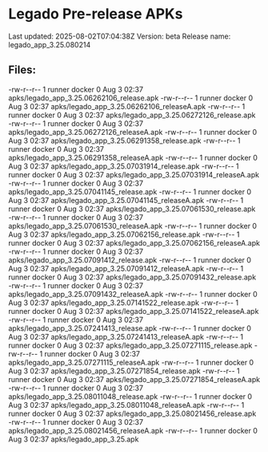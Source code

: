 # Legado Pre-release APKs
Last updated: 2025-08-02T07:04:38Z
Version: beta
Release name: legado_app_3.25.080214
## Files:
-rw-r--r-- 1 runner docker 0 Aug  3 02:37 apks/legado_app_3.25.06262106_release.apk
-rw-r--r-- 1 runner docker 0 Aug  3 02:37 apks/legado_app_3.25.06262106_releaseA.apk
-rw-r--r-- 1 runner docker 0 Aug  3 02:37 apks/legado_app_3.25.06272126_release.apk
-rw-r--r-- 1 runner docker 0 Aug  3 02:37 apks/legado_app_3.25.06272126_releaseA.apk
-rw-r--r-- 1 runner docker 0 Aug  3 02:37 apks/legado_app_3.25.06291358_release.apk
-rw-r--r-- 1 runner docker 0 Aug  3 02:37 apks/legado_app_3.25.06291358_releaseA.apk
-rw-r--r-- 1 runner docker 0 Aug  3 02:37 apks/legado_app_3.25.07031914_release.apk
-rw-r--r-- 1 runner docker 0 Aug  3 02:37 apks/legado_app_3.25.07031914_releaseA.apk
-rw-r--r-- 1 runner docker 0 Aug  3 02:37 apks/legado_app_3.25.07041145_release.apk
-rw-r--r-- 1 runner docker 0 Aug  3 02:37 apks/legado_app_3.25.07041145_releaseA.apk
-rw-r--r-- 1 runner docker 0 Aug  3 02:37 apks/legado_app_3.25.07061530_release.apk
-rw-r--r-- 1 runner docker 0 Aug  3 02:37 apks/legado_app_3.25.07061530_releaseA.apk
-rw-r--r-- 1 runner docker 0 Aug  3 02:37 apks/legado_app_3.25.07062156_release.apk
-rw-r--r-- 1 runner docker 0 Aug  3 02:37 apks/legado_app_3.25.07062156_releaseA.apk
-rw-r--r-- 1 runner docker 0 Aug  3 02:37 apks/legado_app_3.25.07091412_release.apk
-rw-r--r-- 1 runner docker 0 Aug  3 02:37 apks/legado_app_3.25.07091412_releaseA.apk
-rw-r--r-- 1 runner docker 0 Aug  3 02:37 apks/legado_app_3.25.07091432_release.apk
-rw-r--r-- 1 runner docker 0 Aug  3 02:37 apks/legado_app_3.25.07091432_releaseA.apk
-rw-r--r-- 1 runner docker 0 Aug  3 02:37 apks/legado_app_3.25.07141522_release.apk
-rw-r--r-- 1 runner docker 0 Aug  3 02:37 apks/legado_app_3.25.07141522_releaseA.apk
-rw-r--r-- 1 runner docker 0 Aug  3 02:37 apks/legado_app_3.25.07241413_release.apk
-rw-r--r-- 1 runner docker 0 Aug  3 02:37 apks/legado_app_3.25.07241413_releaseA.apk
-rw-r--r-- 1 runner docker 0 Aug  3 02:37 apks/legado_app_3.25.07271115_release.apk
-rw-r--r-- 1 runner docker 0 Aug  3 02:37 apks/legado_app_3.25.07271115_releaseA.apk
-rw-r--r-- 1 runner docker 0 Aug  3 02:37 apks/legado_app_3.25.07271854_release.apk
-rw-r--r-- 1 runner docker 0 Aug  3 02:37 apks/legado_app_3.25.07271854_releaseA.apk
-rw-r--r-- 1 runner docker 0 Aug  3 02:37 apks/legado_app_3.25.08011048_release.apk
-rw-r--r-- 1 runner docker 0 Aug  3 02:37 apks/legado_app_3.25.08011048_releaseA.apk
-rw-r--r-- 1 runner docker 0 Aug  3 02:37 apks/legado_app_3.25.08021456_release.apk
-rw-r--r-- 1 runner docker 0 Aug  3 02:37 apks/legado_app_3.25.08021456_releaseA.apk
-rw-r--r-- 1 runner docker 0 Aug  3 02:37 apks/legado_app_3.25.apk
